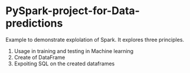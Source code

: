 # PySpark-project-for-Data-predictions

Example to demonstrate explolation of Spark. It explores three principles.

1. Usage in training and testing in Machine learning
2. Create of DataFrame
3. Expoiting SQL on the created dataframes
